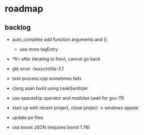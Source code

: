 # roadmap

## backlog
- auto_complete add function arguments and ()
  - use more tagEntry
- ^R= after iterating to front, cannot go back
- gtk error -lwxscintilla-3.1
- test-process.cpp sometimes fails
- clang asan build using LeakSanitizer

- use spaceship operator
  and modules (wait for gcc-11)
- start up with recent project, close project
  -> windows appear
- update po files
- use boost JSON (requires boost 1.76)
